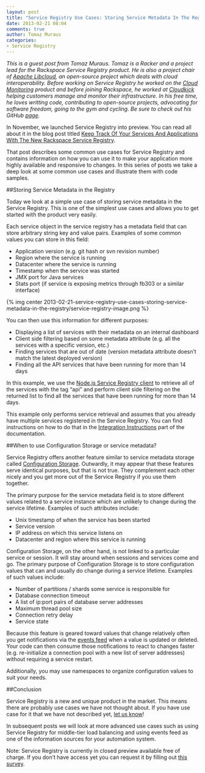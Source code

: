 ```yaml
---
layout: post
title: "Service Registry Use Cases: Storing Service Metadata In The Registry"
date: 2013-02-21 08:04
comments: true
author: Tomaz Muraus
categories: 
- Service Registry
---
```

_This is a guest post from Tomaz Muraus. Tomaz is a Racker and a project lead for the Rackspace Service Registry product. He is also a project chair of [Apache Libcloud](http://libcloud.apache.org/), an open-source project which deals with cloud interoperability. Before working on Service Registry he worked on the [Cloud Monitoring](http://www.rackspace.com/cloud/monitoring/) product and before joining Rackspace, he worked at [Cloudkick](https://www.cloudkick.com/) helping customers manage and monitor their infrastructure. In his free time, he loves writting code, contributing to open-source projects, advocating for software freedom, going to the gym and cycling. Be sure to check out his GitHub [page](https://github.com/Kami)._

In November, we launched Service Registry into preview. You can read all about it in the blog post titled [Keep Track Of Your Services And Applications With The New Rackspace Service Registry](http://www.rackspace.com/blog/keep-track-of-your-services-and-applications-with-the-new-rackspace-service-registry/).

That post describes some common use cases for Service Registry and contains information on how you can use it to make your application more highly available and responsive to changes. In this series of posts we take a deep look at some common use cases and illustrate them with code samples.

<!-- more -->

##Storing Service Metadata in the Registry

Today we look at a simple use case of storing service metadata in the Service Registry. This is one of the simplest use cases and allows you to get started with the product very easily.

Each service object in the service registry has a metadata field that can store arbitrary string key and value pairs. Examples of some common values you can store in this field:

* Application version (e.g. git hash or svn revision number)
* Region where the service is running
* Datacenter where the service is running
* Timestamp when the service was started
* JMX port for Java services
* Stats port (if service is exposing metrics through fb303 or a similar interface)

{% img center 2013-02-21-service-registry-use-cases-storing-service-metadata-in-the-registry/service-registry-image.png %}

You can then use this information for different purposes:

* Displaying a list of services with their metadata on an internal dashboard
* Client side filtering based on some metadata attribute (e.g. all the services with a specific version, etc.)
* Finding services that are out of date (version metadata attribute doesn’t match the latest deployed version)
* Finding all the API services that have been running for more than 14 days

In this example, we use the [Node.js Service Registry client](https://github.com/racker/node-service-registry-client) to retrieve all of the services with the tag “api” and perform client side filtering on the returned list to find all the services that have been running for more than 14 days.

This example only performs service retrieval and assumes that you already have multiple services registered in the Service Registry. You can find instructions on how to do that in the [Integration Instructions](http://docs.rackspace.com/rsr/api/v1.0/sr-devguide/content/integration-instructions.html) part of the documentation.

<script src="https://gist.github.com/Kami/211c73c307339f356279.js"></script>

##When to use Configuration Storage or service metadata?

Service Registry offers another feature similar to service metadata storage called [Configuration Storage](http://docs.rackspace.com/rsr/api/v1.0/sr-devguide/content/overview.html). Outwardly, it may appear that these features serve identical purposes, but that is not true. They complement each other nicely and you get more out of the Service Registry if you use them together.

The primary purpose for the service metadata field is to store different values related to a service instance which are unlikely to change during the service lifetime. Examples of such attributes include:

* Unix timestamp of when the service has been started
* Service version
* IP address on which this service listens on
* Datacenter and region where this service is running

Configuration Storage, on the other hand, is not linked to a particular service or session. It will stay around when sessions and services come and go. The primary purpose of Configuration Storage is to store configuration values that can and usually do change during a service lifetime. Examples of such values include:

* Number of partitions / shards some service is responsible for
* Database connection timeout
* A list of ip:port pairs of database server addresses
* Maximum thread pool size
* Connection retry delay
* Service state

Because this feature is geared toward values that change relatively often you get notifications via the [events feed](http://docs.rackspace.com/rsr/api/v1.0/sr-devguide/content/concepts.html) when a value is updated or deleted. Your code can then consume those notifications to react to changes faster (e.g. re-initialize a connection pool with a new list of server addresses) without requiring a service restart.

Additionally, you may use namespaces to organize configuration values to suit your needs.

##Conclusion

Service Registry is a new and unique product in the market. This means there are probably use cases we have not thought about. If you have use case for it that we have not described yet, [let us know](mailto:sr@rackspace.com)!

In subsequent posts we will look at more advanced use cases such as using Service Registry for middle-tier load balancing and using events feed as one of the information sources for your automation system.

Note: Service Registry is currently in closed preview available free of charge. If you don’t have access yet you can request it by filling out [this survey](https://surveys.rackspace.com/Survey.aspx?s=f3d6e51580ab4510a564487fafdafdfd).
